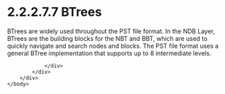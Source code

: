 <html dir="LTR" xmlns:mshelp="http://msdn.microsoft.com/mshelp" xmlns:ddue="http://ddue.schemas.microsoft.com/authoring/2003/5" xmlns:xlink="http://www.w3.org/1999/xlink" xmlns:tool="http://www.microsoft.com/tooltip">
    <head>
        <meta http-equiv="Content-Type" content="text/html; CHARSET=utf-8"></meta>
        <meta name="save" content="history"></meta>
        <title>2.2.2.7.7 BTrees</title>
        <xml>
            <mshelp:toctitle title="2.2.2.7.7 BTrees"></mshelp:toctitle>
            <mshelp:rltitle title="[MS-PST]: BTrees"></mshelp:rltitle>
            <mshelp:keyword index="A" term="7d759bcb-7864-480c-8746-f6af913ab085"></mshelp:keyword>
            <mshelp:attr name="DCSext.ContentType" value="open specification"></mshelp:attr>
            <mshelp:attr name="AssetID" value="7d759bcb-7864-480c-8746-f6af913ab085"></mshelp:attr>
            <mshelp:attr name="TopicType" value="kbRef"></mshelp:attr>
            <mshelp:attr name="DCSext.Title" value="[MS-PST]: BTrees" />
        </xml>
    </head>
    <body>
        <div id="header">
            <h1 class="heading">2.2.2.7.7 BTrees</h1>
        </div>
        <div id="mainSection">
            <div id="mainBody">
                <div id="allHistory" class="saveHistory"></div>
                <div id="sectionSection0" class="section" name="collapseableSection">
                    

<p>BTrees are widely used throughout the PST file format. In
the NDB Layer, BTrees are the building blocks for the NBT and BBT, which are
used to quickly navigate and search nodes and blocks. The PST file format uses
a general BTree implementation that supports up to 8 intermediate levels. </p>


                </div>
            </div>
        </div>
    </body>
</html>